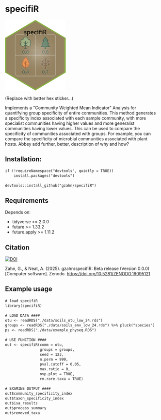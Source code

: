 # specifiR

<img src="https://github.com/gzahn/specifiR/blob/main/assets/sticker.png" alt="hex_sticker" width="200"/>

(Replace with better hex sticker...)

Implements a "Community Weighted Mean Indicator" Analysis for quantifying group specificity of entire communities.
This method generates a specificity index associated with each sample community, with more specialist communities having higher values and more generalist communities having lower values.
This can be used to compare the specificity of communities associated with groups.
For example, you can compare the specificity of microbial communities associated with plant hosts.
Abbey add further, better, description of why and how?

## Installation:

```
if (!requireNamespace("devtools", quietly = TRUE))
    install.packages("devtools")
    
devtools::install_github("gzahn/specifiR")
```

## Requirements

Depends on:

- tidyverse >= 2.0.0
- future >= 1.33.2
- future.apply >= 1.11.2

## Citation

[![DOI](https://zenodo.org/badge/1016289767.svg)](https://doi.org/10.5281/zenodo.16095120)

Zahn, G., & Neat, A. (2025). gzahn/specifiR: Beta release (Version 0.0.0) [Computer software]. Zenodo. https://doi.org/10.5281/ZENODO.16095121



## Example usage
```
# load specifiR
library(specifiR)

# LOAD DATA ####
otu <- readRDS("./data/soils_otu_low_24.rds")
groups <- readRDS("./data/soils_env_low_24.rds") %>% pluck("species")
ps <- readRDS("./data/example_physeq.RDS")

# USE FUNCTION ####
out <- specifiR(comm = otu,
                groups = groups,
                seed = 123,
                n.perm = 999,
                pval.cutoff = 0.05,
                max.ratio = 0,
                ovp.plot = TRUE,
                rm.rare.taxa = TRUE)

# EXAMINE OUTPUT ####
out$community_specificity_index
out$taxon_specificity_index
out$isa_results
out$process_summary
out$removed_taxa

```

